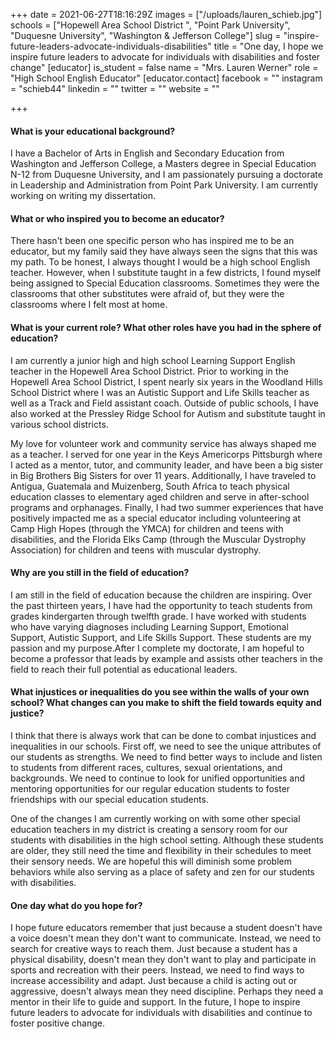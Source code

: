 +++
date = 2021-06-27T18:16:29Z
images = ["/uploads/lauren_schieb.jpg"]
schools = ["Hopewell Area School District ", "Point Park University", "Duquesne University", "Washington & Jefferson College"]
slug = "inspire-future-leaders-advocate-individuals-disabilities"
title = "One day, I hope we inspire future leaders to advocate for individuals with disabilities and foster change"
[educator]
is_student = false
name = "Mrs. Lauren Werner"
role = "High School English Educator"
[educator.contact]
facebook = ""
instagram = "schieb44"
linkedin = ""
twitter = ""
website = ""

+++
#### What is your educational background?

I have a Bachelor of Arts in English and Secondary Education from Washington and Jefferson College, a Masters degree in Special Education N-12 from Duquesne University, and I am passionately pursuing a doctorate in Leadership and Administration from Point Park University. I am currently working on writing my dissertation.

#### What or who inspired you to become an educator?

There hasn't been one specific person who has inspired me to be an educator, but my family said they have always seen the signs that this was my path. To be honest, I always thought I would be a high school English teacher. However,  when I substitute taught in a few districts, I found myself being assigned to Special Education classrooms. Sometimes they were the classrooms that other substitutes were afraid of, but they were the classrooms where I felt most at home.

#### What is your current role? What other roles have you had in the sphere of education?

I am currently a junior high and high school Learning Support English teacher in the Hopewell Area School District. Prior to working in the Hopewell Area School District, I spent nearly six years in the Woodland Hills School District where I was an Autistic Support and Life Skills teacher as well as a Track and Field assistant coach. Outside of public schools, I have also worked at the Pressley Ridge School for Autism and substitute taught in various school districts.

My love for volunteer work and community service has always shaped me as a teacher. I served for one year in the Keys Americorps Pittsburgh where I acted as a mentor, tutor, and community leader, and have been a big sister in Big Brothers Big Sisters for over 11 years. Additionally, I have traveled to Antigua, Guatemala and Muizenberg, South Africa to teach physical education classes to elementary aged children and serve in after-school programs and orphanages. Finally, I had two summer experiences that have positively impacted me as a special educator including volunteering at Camp High Hopes (through the YMCA) for children and teens with disabilities, and the Florida Elks Camp (through the Muscular Dystrophy Association) for children and teens with muscular dystrophy.

#### Why are you still in the field of education?

I am still in the field of education because the children are inspiring. Over the past thirteen years, I have had the opportunity to teach students from grades kindergarten through twelfth grade. I have worked with students who have varying diagnoses including Learning Support, Emotional Support, Autistic Support, and Life Skills Support. These students are my passion and my purpose.After I complete my doctorate, I am hopeful to become a professor that leads by example and assists other teachers in the field to reach their full potential as educational leaders.

#### What injustices or inequalities do you see within the walls of your own school? What changes can you make to shift the field towards equity and justice?

I think that there is always work that can be done to combat injustices and inequalities in our schools. First off, we need to see the unique attributes of our students as strengths. We need to find better ways to include and listen to students from different races, cultures, sexual orientations, and backgrounds. We need to continue to look for unified opportunities and mentoring opportunities for our regular education students to foster friendships with our special education students.

One of the changes I am currently working on with some other special education teachers in my district is creating a sensory room for our students with disabilities in the high school setting. Although these students are older, they still need the time and flexibility in their schedules to meet their sensory needs. We are hopeful this will diminish some problem behaviors while also serving as a place of safety and zen for our students with disabilities.

#### One day what do you hope for?

I hope future educators remember that just because a student doesn't have a voice doesn't mean they don't want to communicate. Instead, we need to search for creative ways to reach them. Just because a student has a physical disability, doesn't mean they don't want to play and participate in sports and recreation with their peers. Instead, we need to find ways to increase accessibility and adapt. Just because a child is acting out or aggressive, doesn't always mean they need discipline. Perhaps they need a mentor in their life to guide and support. In the future, I hope to inspire future leaders to advocate for individuals with disabilities and continue to foster positive change.